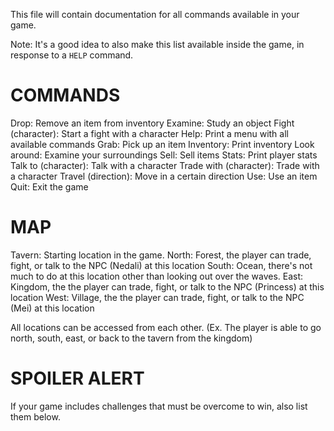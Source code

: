 This file will contain documentation for all commands available in your game.

Note:  It's a good idea to also make this list available inside the game, in response to a `HELP` command.

# COMMANDS 
Drop: Remove an item from inventory
Examine: Study an object
Fight (character): Start a fight with a character
Help: Print a menu with all available commands
Grab: Pick up an item
Inventory: Print inventory
Look around: Examine your surroundings
Sell: Sell items
Stats: Print player stats
Talk to (character): Talk with a character
Trade with (character): Trade with a character
Travel (direction): Move in a certain direction
Use: Use an item
Quit: Exit the game 

# MAP
Tavern: Starting location in the game. 
North: Forest, the player can trade, fight, or talk to the NPC (Nedali) at this location 
South: Ocean, there's not much to do at this location other than looking out over the waves. 
East: Kingdom, the the player can trade, fight, or talk to the NPC (Princess) at this location 
West: Village, the the player can trade, fight, or talk to the NPC (Mei) at this location

All locations can be accessed from each other. (Ex. The player is able to go north, south, east, or back to the tavern from the kingdom)


# SPOILER ALERT

If your game includes challenges that must be overcome to win, also list them below.
